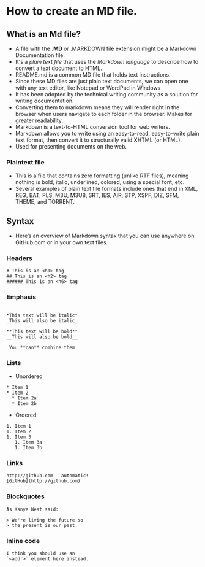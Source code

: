 # How to create an MD file.

## What is an Md file?
- A file with the **.MD** or .MARKDOWN file extension might be a Markdown Documentation file.
- It's a *plain text file* that uses the *Markdown language* to describe how to convert a text document to HTML.  
- README.md is a common MD file that holds text instructions.
- Since these MD files are just plain text documents, we can open one with any text editor, like Notepad or WordPad in Windows  
- It has been adopted by the technical writing community as a solution for writing documentation.  
- Converting them to markdown means they will render right in the browser when users navigate to each folder in the browser. Makes for greater readability.  
- Markdown is a text-to-HTML conversion tool for web writers.
- Markdown allows you to write using an easy-to-read, easy-to-write plain text format, then convert it to structurally valid XHTML (or HTML).  
- Used for presenting documents on the web.
### Plaintext file
- This is a file that contains zero formatting (unlike RTF files), meaning nothing is bold, italic, underlined, colored, using a special font, etc.
- Several examples of plain text file formats include ones that end in XML, REG, BAT, PLS, M3U, M3U8, SRT, IES, AIR, STP, XSPF, DIZ, SFM, THEME, and TORRENT.

## Syntax

- Here’s an overview of Markdown syntax that you can use anywhere on GitHub.com or in your own text files.

### Headers

```
# This is an <h1> tag
## This is an <h2> tag
###### This is an <h6> tag
```

### Emphasis

```

*This text will be italic*
_This will also be italic_

**This text will be bold**
__This will also be bold__

_You **can** combine them_

```

### Lists

- Unordered
```
* Item 1
* Item 2
  * Item 2a
  * Item 2b
```

- Ordered
```
1. Item 1
1. Item 2
1. Item 3
   1. Item 3a
   1. Item 3b
```

### Links
```
http://github.com - automatic!
[GitHub](http://github.com)
```
### Blockquotes
```
As Kanye West said:

> We're living the future so
> the present is our past.
```
### Inline code
```
I think you should use an
`<addr>` element here instead.

```
